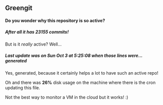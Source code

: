 ## Greengit

#### Do you wonder why this repository is so active?

##### After all it has 23155 commits!

But is it *really* active? Well...

##### Last update was on Sun Oct 3 at 5:25:08 when those lines were... generated

Yes, generated, because it certainly helps a lot to have such an active repo!

Oh and there was **26%** disk usage on the machine
where there is the cron updating this file.

Not the best way to monitor a VM in the cloud but it works! :)
